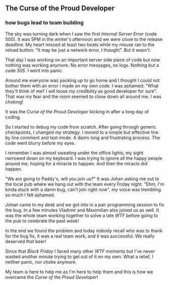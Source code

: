 The Curse of the Proud Developer
---
### how bugs lead to team building

The sky was turning dark when I saw the first _Internal Server Error_ (code 500). It was 5PM in the winter's afternoon and we were close to the release deadline. My heart missed at least two beats while my mouse ran to the reload button: "It may be just a network error, I thought". But it wasn't.

That day I was working on an important server side piece of code but now nothing was working anymore. No error messages, no logs. Nothing but a _code 505_. I went into panic.

Around me everyone was packing up to go home and I thought I could not bother them with an error I made on my own code. I was ashamed: "What they'll think of me? I will loose my credibility as good developer for sure". That was my fear and the room seemed to close down all around me. I was choking!

It was the _Curse of the Proud Developer_ kicking in after a long day of coding.

So I started to debug my code from scratch. After going through generic checkpoints, I changed my strategy. I moved to a simple but effective line by line comment and test mode. A damn long and frustrating process. The code went blurry before my eyes.

I remember I was almost sweating under the office lights, my sight narrowed down on my keyboard. I was trying to ignore all the happy people around me, hoping for a miracle to happen. And then the miracle did happen.

"We are going to Paddy's, will you join us?" It was Johan asking me out to the local pub where we hang out with the team every Friday night. "Ehm, I'm kinda stuck with a damn bug, can't join right now", my voice was trembling so much I felt ashamed.

Johan came to my desk and we got into in a pair programming session to fix the bug. In a few minutes Vladimir and Maximilian also joined us as well. It was the whole team working together to solve a late _WTF_ before going to the pub to celebrate the past week!

In the end we found the problem and today nobody recall who was to thank for the bug fix, it was a real team work, and it was successful. We really deserved that beer!

Since that _Black Friday_ I faced many other _WTF_ moments but I've never wasted another minute trying to get out of it on my own. What a relief, I neither panic, nor choke anymore.

My team is here to help me as I'm here to help them and this is how we overcame the _Curse of the Proud Developer_!